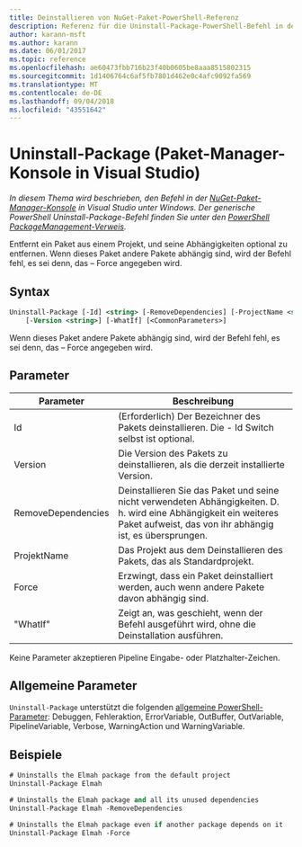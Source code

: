 ```yaml
---
title: Deinstallieren von NuGet-Paket-PowerShell-Referenz
description: Referenz für die Uninstall-Package-PowerShell-Befehl in der NuGet-Paket-Manager-Konsole in Visual Studio.
author: karann-msft
ms.author: karann
ms.date: 06/01/2017
ms.topic: reference
ms.openlocfilehash: ae60473fbb716b23f40b0605be8aaa8515802315
ms.sourcegitcommit: 1d1406764c6af5fb7801d462e0c4afc9092fa569
ms.translationtype: MT
ms.contentlocale: de-DE
ms.lasthandoff: 09/04/2018
ms.locfileid: "43551642"
---
```

# <a name="uninstall-package-package-manager-console-in-visual-studio"></a>Uninstall-Package (Paket-Manager-Konsole in Visual Studio)

*In diesem Thema wird beschrieben, den Befehl in der [NuGet-Paket-Manager-Konsole](package-manager-console.md) in Visual Studio unter Windows. Der generische PowerShell Uninstall-Package-Befehl finden Sie unter den [PowerShell PackageManagement-Verweis](/powershell/module/packagemanagement/?view=powershell-6).*

Entfernt ein Paket aus einem Projekt, und seine Abhängigkeiten optional zu entfernen. Wenn dieses Paket andere Pakete abhängig sind, wird der Befehl fehl, es sei denn, das – Force angegeben wird.

## <a name="syntax"></a>Syntax

```ps
Uninstall-Package [-Id] <string> [-RemoveDependencies] [-ProjectName <string>] [-Force]
    [-Version <string>] [-WhatIf] [<CommonParameters>]
```

Wenn dieses Paket andere Pakete abhängig sind, wird der Befehl fehl, es sei denn, das – Force angegeben wird.

## <a name="parameters"></a>Parameter

| Parameter | Beschreibung |
| --- | --- |
| Id | (Erforderlich) Der Bezeichner des Pakets deinstallieren. Die - Id Switch selbst ist optional. |
| Version | Die Version des Pakets zu deinstallieren, als die derzeit installierte Version. |
| RemoveDependencies | Deinstallieren Sie das Paket und seine nicht verwendeten Abhängigkeiten. D. h. wird eine Abhängigkeit ein weiteres Paket aufweist, das von ihr abhängig ist, es übersprungen. |
| ProjektName | Das Projekt aus dem Deinstallieren des Pakets, das als Standardprojekt. |
| Force | Erzwingt, dass ein Paket deinstalliert werden, auch wenn andere Pakete davon abhängig sind. |
| "WhatIf" | Zeigt an, was geschieht, wenn der Befehl ausgeführt wird, ohne die Deinstallation ausführen. |

Keine Parameter akzeptieren Pipeline Eingabe- oder Platzhalter-Zeichen.

## <a name="common-parameters"></a>Allgemeine Parameter

`Uninstall-Package` unterstützt die folgenden [allgemeine PowerShell-Parameter](http://go.microsoft.com/fwlink/?LinkID=113216): Debuggen, Fehleraktion, ErrorVariable, OutBuffer, OutVariable, PipelineVariable, Verbose, WarningAction und WarningVariable.

## <a name="examples"></a>Beispiele

```ps
# Uninstalls the Elmah package from the default project
Uninstall-Package Elmah

# Uninstalls the Elmah package and all its unused dependencies
Uninstall-Package Elmah -RemoveDependencies 

# Uninstalls the Elmah package even if another package depends on it
Uninstall-Package Elmah -Force
```
